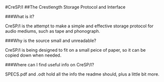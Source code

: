 #CreSP/I
##The Crestlength Storage Protocol and Interface

###What is it?

CreSP/I is the attempt to make a simple and effective storage protocol for audio
mediums, such as tape and phonograph.

###Why is the source small and unreadable?

CreSP/I is being designed to fit on a small peice of paper, so it can be copied
down when needed.

###Where can I find useful info on CreSP/I?

SPECS.pdf and .odt hold all the info the readme should, plus a little bit more.
